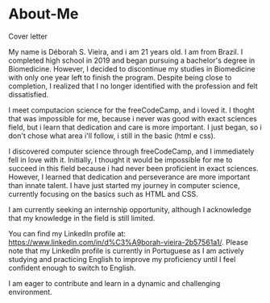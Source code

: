 # About-Me
Cover letter

My name is Déborah S. Vieira, and i am 21 years old. I am from Brazil. I completed high school in 2019 and began pursuing a bachelor's degree in Biomedicine. However, I decided to discontinue my studies in Biomedicine with only one year left to finish the program. Despite being close to completion, I realized that I no longer identified with the profession and felt dissatisfied.

I meet computacion science for the freeCodeCamp, and i loved it. I thoght that was impossible for me, because i never was good with exact sciences field, but i learn that dedication and care is more important. I just began, so i don't chose what area i'll follow, i still in the basic (html e css). 

I discovered computer science through freeCodeCamp, and I immediately fell in love with it. Initially, I thought it would be impossible for me to succeed in this field because i had never been proficient in exact sciences. However, I learned that dedication and perseverance are more important than innate talent. I have just started my journey in computer science, currently focusing on the basics such as HTML and CSS.

I am currently seeking an internship opportunity, although I acknowledge that my knowledge in the field is still limited.

You can find my LinkedIn profile at: https://www.linkedin.com/in/d%C3%A9borah-vieira-2b57561a1/. Please note that my LinkedIn profile is currently in Portuguese as I am actively studying and practicing English to improve my proficiency until I feel confident enough to switch to English.

I am eager to contribute and learn in a dynamic and challenging environment.
